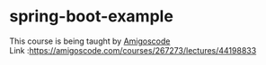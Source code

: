 # spring-boot-example
This course is being taught by <a href="https://www.youtube.com/@amigoscode" target="_blank">Amigoscode</a> <br/>
Link :https://amigoscode.com/courses/267273/lectures/44198833
